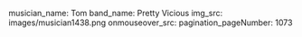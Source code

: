 musician_name: Tom
band_name: Pretty Vicious
img_src: images/musician1438.png
onmouseover_src: 
pagination_pageNumber: 1073